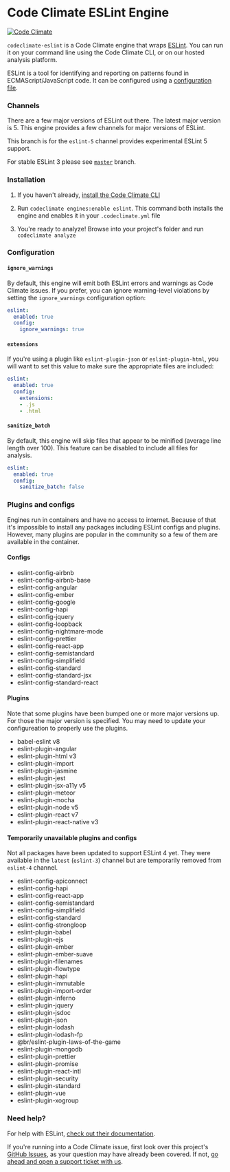# Code Climate ESLint Engine

[![Code Climate][badge]][repo]

[badge]: https://codeclimate.com/github/codeclimate/codeclimate-eslint/badges/gpa.svg
[repo]: https://codeclimate.com/repos/github/codeclimate-eslint

`codeclimate-eslint` is a Code Climate engine that wraps [ESLint][]. You can run
it on your command line using the Code Climate CLI, or on our hosted analysis
platform.

ESLint is a tool for identifying and reporting on patterns found in
ECMAScript/JavaScript code. It can be configured using a [configuration
file][config].

[config]: http://eslint.org/docs/user-guide/configuring#using-configuration-files

### Channels

There are a few major versions of ESLint out there. The latest major version
is 5. This engine provides a few channels for major versions of ESLint.

This branch is for the `eslint-5` channel provides experimental ESLint 5
support.

For stable ESLint 3 please see [`master`][] branch.

[`master`]: https://github.com/codeclimate/codeclimate-eslint/tree/master

### Installation

1. If you haven't already, [install the Code Climate CLI][CLI]

2. Run `codeclimate engines:enable eslint`. This command both installs the
   engine and enables it in your `.codeclimate.yml` file

3. You're ready to analyze! Browse into your project's folder and run
   `codeclimate analyze`

[cli]: https://github.com/codeclimate/codeclimate

### Configuration

#### `ignore_warnings`

By default, this engine will emit both ESLint errors and warnings as Code
Climate issues. If you prefer, you can ignore warning-level violations by
setting the `ignore_warnings` configuration option:

```yaml
eslint:
  enabled: true
  config:
    ignore_warnings: true
```

#### `extensions`

If you're using a plugin like `eslint-plugin-json` or `eslint-plugin-html`, you
will want to set this value to make sure the appropriate files are included:

```yaml
eslint:
  enabled: true
  config:
    extensions:
    - .js
    - .html
```

#### `sanitize_batch`

By default, this engine will skip files that appear to be minified (average line
length over 100). This feature can be disabled to include all files for
analysis.

```yaml
eslint:
  enabled: true
  config:
    sanitize_batch: false
```


### Plugins and configs

Engines run in containers and have no access to internet. Because of that it's
impossible to install any packages including ESLint configs and plugins.
However, many plugins are popular in the community so a few of them are
available in the container.


#### Configs

* eslint-config-airbnb
* eslint-config-airbnb-base
* eslint-config-angular
* eslint-config-ember
* eslint-config-google
* eslint-config-hapi
* eslint-config-jquery
* eslint-config-loopback
* eslint-config-nightmare-mode
* eslint-config-prettier
* eslint-config-react-app
* eslint-config-semistandard
* eslint-config-simplifield
* eslint-config-standard
* eslint-config-standard-jsx
* eslint-config-standard-react


#### Plugins

Note that some plugins have been bumped one or more major versions up. For those
the major version is specified. You may need to update your configureation to
properly use the plugins.

* babel-eslint v8
* eslint-plugin-angular
* eslint-plugin-html v3
* eslint-plugin-import
* eslint-plugin-jasmine
* eslint-plugin-jest
* eslint-plugin-jsx-a11y v5
* eslint-plugin-meteor
* eslint-plugin-mocha
* eslint-plugin-node v5
* eslint-plugin-react v7
* eslint-plugin-react-native v3


#### Temporarily unavailable plugins and configs

Not all packages have been updated to support ESLint 4 yet.
They were available in the `latest` (`eslint-3`) channel but are temporarily
removed from `eslint-4` channel.

* eslint-config-apiconnect
* eslint-config-hapi
* eslint-config-react-app
* eslint-config-semistandard
* eslint-config-simplifield
* eslint-config-standard
* eslint-config-strongloop
* eslint-plugin-babel
* eslint-plugin-ejs
* eslint-plugin-ember
* eslint-plugin-ember-suave
* eslint-plugin-filenames
* eslint-plugin-flowtype
* eslint-plugin-hapi
* eslint-plugin-immutable
* eslint-plugin-import-order
* eslint-plugin-inferno
* eslint-plugin-jquery
* eslint-plugin-jsdoc
* eslint-plugin-json
* eslint-plugin-lodash
* eslint-plugin-lodash-fp
* @br/eslint-plugin-laws-of-the-game
* eslint-plugin-mongodb
* eslint-plugin-prettier
* eslint-plugin-promise
* eslint-plugin-react-intl
* eslint-plugin-security
* eslint-plugin-standard
* eslint-plugin-vue
* eslint-plugin-xogroup


### Need help?

For help with ESLint, [check out their documentation][eslint-docs].

If you're running into a Code Climate issue, first look over this project's
[GitHub Issues][issues], as your question may have already been covered. If not,
[go ahead and open a support ticket with us][help].

[issues]: https://github.com/codeclimate/codeclimate-eslint/issues
[help]: https://codeclimate.com/help

[eslint]: http://eslint.org
[eslint-docs]: http://eslint.org/docs/user-guide/
